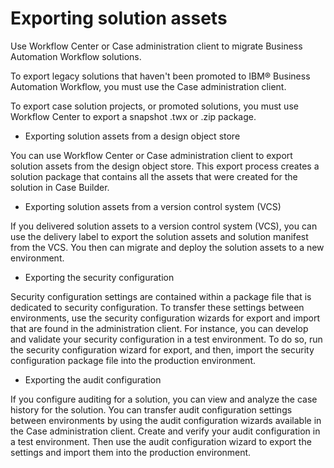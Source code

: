 # Exporting solution assets

Use Workflow Center or Case administration client to migrate Business Automation Workflow solutions.

To export legacy solutions that haven't been promoted to IBM® Business Automation
Workflow, you must use the Case administration client.

To export case solution projects, or promoted solutions, you must use Workflow Center to
export a snapshot
.twx or .zip package.

- Exporting solution assets from a design object store

You can use Workflow Center or Case administration client to export solution assets from the design object store. This export process creates a solution package that contains all the assets that were created for the solution in Case Builder.
- Exporting solution assets from a version control system (VCS)

If you delivered solution assets to a version control system (VCS), you can use the delivery label to export the solution assets and solution manifest from the VCS. You then can migrate and deploy the solution assets to a new environment.
- Exporting the security configuration

Security configuration settings are contained within a package file that is dedicated to security configuration. To transfer these settings between environments, use the security configuration wizards for export and import that are found in the administration client. For instance, you can develop and validate your security configuration in a test environment. To do so, run the security configuration wizard for export, and then, import the security configuration package file into the production environment.
- Exporting the audit configuration

If you configure auditing for a solution, you can view and analyze the case history for the solution. You can transfer audit configuration settings between environments by using the audit configuration wizards available in the Case administration client. Create and verify your audit configuration in a test environment. Then use the audit configuration wizard to export the settings and import them into the production environment.